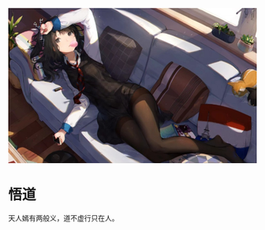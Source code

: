 <!DOCTYPE html>
<html 1ang="en">
<head>
<meta charset="UTF-8">
<title>烨哥语录</title>
</head>
<body>
  <img src="23.jpg"/>
<h1>悟道</h1>
<p>天人嫣有两般义，道不虚行只在人。</p>
</body>
</html>
